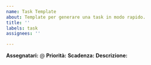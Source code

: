```yaml
---
name: Task Template
about: Template per generare una task in modo rapido.
title: ''
labels: task
assignees: ''

---
```


**Assegnatari:** @
**Priorità:** 
**Scadenza:** 
**Descrizione:**
